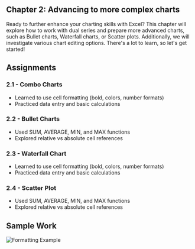 ## Chapter 2: Advancing to more complex charts
Ready to further enhance your charting skills with Excel? This chapter will explore how to work with dual series and prepare more advanced charts, such as Bullet charts, Waterfall charts, or Scatter plots. Additionally, we will investigate various chart editing options. There's a lot to learn, so let's get started!

## Assignments
### 2.1 - Combo Charts
- Learned to use cell formatting (bold, colors, number formats)
- Practiced data entry and basic calculations

### 2.2 - Bullet Charts
- Used SUM, AVERAGE, MIN, and MAX functions
- Explored relative vs absolute cell references

### 2.3 - Waterfall Chart
- Learned to use cell formatting (bold, colors, number formats)
- Practiced data entry and basic calculations

### 2.4 - Scatter Plot
- Used SUM, AVERAGE, MIN, and MAX functions
- Explored relative vs absolute cell references

## Sample Work
![Formatting Example](./screenshots/formatting_example.png)
